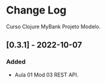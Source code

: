 # Change Log
Curso Clojure MyBank Projeto Modelo.

## [0.3.1] - 2022-10-07
### Added
- Aula 01 Mod 03 REST API.